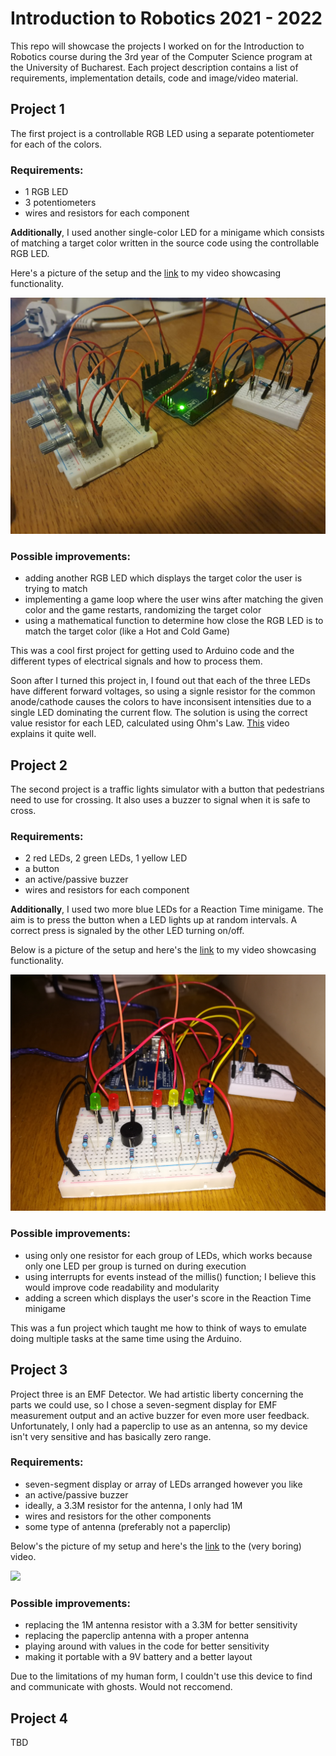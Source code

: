 # Introduction to Robotics 2021 - 2022

This repo will showcase the projects I worked on for the Introduction to Robotics course during the 3rd year of the Computer Science program at the University of Bucharest. Each project description contains a list of requirements, implementation details, code and image/video material.

## Project 1

The first project is a controllable RGB LED using a separate potentiometer for each of the colors.

### Requirements:

-   1 RGB LED
-   3 potentiometers
-   wires and resistors for each component

**Additionally**, I used another single-color LED for a minigame which consists of matching a target color written in the source code using the controllable RGB LED.

Here's a picture of the setup and the [link](https://youtu.be/NDZlMUl-0iA) to my video showcasing functionality.

<img src = "https://github.com/Charmichles/introduction-to-robotics/blob/12506e7ef0ef9ed2d788a26fb91f4a2b1cbc86e4/project-1/setup.jpeg">

### Possible improvements:

-   adding another RGB LED which displays the target color the user is trying to match
-   implementing a game loop where the user wins after matching the given color and the game restarts, randomizing the target color
-   using a mathematical function to determine how close the RGB LED is to match the target color (like a Hot and Cold Game)

This was a cool first project for getting used to Arduino code and the different types of electrical signals and how to process them.

Soon after I turned this project in, I found out that each of the three LEDs have different forward voltages, so using a signle resistor for the common anode/cathode causes the colors to have inconsisent intensities due to a single LED dominating the current flow. The solution is using the correct value resistor for each LED, calculated using Ohm's Law. [This](https://www.youtube.com/watch?v=3kntdICTuUQ) video explains it quite well.

## Project 2

The second project is a traffic lights simulator with a button that pedestrians need to use for crossing. It also uses a buzzer to signal when it is safe to cross.

### Requirements:

-   2 red LEDs, 2 green LEDs, 1 yellow LED
-   a button
-   an active/passive buzzer
-   wires and resistors for each component

**Additionally**, I used two more blue LEDs for a Reaction Time minigame. The aim is to press the button when a LED lights up at random intervals. A correct press is signaled by the other LED turning on/off.

Below is a picture of the setup and here's the [link](https://youtu.be/6ApnEIVFysw) to my video showcasing functionality.

<img src = "https://github.com/Charmichles/introduction-to-robotics/blob/cba0ee2761f05f1c13d5b41ed5ccf06a291ab90f/project-2/setup.jpeg">

### Possible improvements:

-   using only one resistor for each group of LEDs, which works because only one LED per group is turned on during execution
-   using interrupts for events instead of the millis() function; I believe this would improve code readability and modularity
-   adding a screen which displays the user's score in the Reaction Time minigame

This was a fun project which taught me how to think of ways to emulate doing multiple tasks at the same time using the Arduino.

## Project 3

Project three is an EMF Detector. We had artistic liberty concerning the parts we could use, so I chose a seven-segment display for EMF measurement output and an active buzzer for even more user feedback. Unfortunately, I only had a paperclip to use as an antenna, so my device isn't very sensitive and has basically zero range.

### Requirements:

-   seven-segment display or array of LEDs arranged however you like
-   an active/passive buzzer
-   ideally, a 3.3M resistor for the antenna, I only had 1M
-   wires and resistors for the other components
-   some type of antenna (preferably not a paperclip)

Below's the picture of my setup and here's the [link](https://youtu.be/ltkqo6wFsuc) to the (very boring) video.

<img src = "https://github.com/andrei-brihac/introduction-to-robotics/blob/75c0bfe7fa2c60558654c86664edc4960c29946d/project-3/setup.jpg">

### Possible improvements:

-   replacing the 1M antenna resistor with a 3.3M for better sensitivity
-   replacing the paperclip antenna with a proper antenna
-   playing around with values in the code for better sensitivity
-   making it portable with a 9V battery and a better layout

Due to the limitations of my human form, I couldn't use this device to find and communicate with ghosts. Would not reccomend.

## Project 4

TBD
